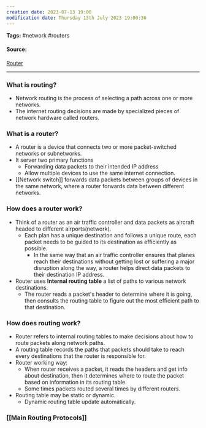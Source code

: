 ```yaml
---
creation date: 2023-07-13 19:00
modification date: Thursday 13th July 2023 19:00:36
---
```


**Tags:** #network #routers

#### Source:
[Router](https://www.cloudflare.com/learning/network-layer/what-is-routing/)

--------------------------------------

### What is routing?

* Network routing is the process of selecting a path across one or more networks.
* The internet routing decisions are made by specialized pieces of network hardware called routers.

### What is a router? [](https://www.cloudflare.com/learning/network-layer/what-is-a-router/)

* A router is a device that connects two or more packet-switched networks or subnetworks.
* It server two primary functions
	* Forwarding data packets to their intended IP address
	* Allow multiple devices to use the same internet connection.
* [[Network switch]] forwards data packets between groups of devices in the same network, where a router forwards data between different networks.

### How does a router work?

* Think of a router as an air traffic controller and data packets as aircraft headed to different airports(network).
	* Each plan has a unique destination and follows a unique route, each packet needs to be guided to its destination as efficiently as possible.
		* In the same way that an air traffic controller ensures that planes reach their destinations without getting lost or suffering a major disruption along the way, a router helps direct data packets to their destination IP address.
* Router uses **Internal routing table** a list of paths to various network destinations.
	* The router reads a packet's header to determine where it is going, then consults the routing table to figure out the most efficient path to that destination.

### How does routing work?

* Router refers to internal routing tables to make decisions about how to route packets along network paths.
* A routing table records the paths that packets should take to reach every destinations that the router is responsible for.
* Router working way:
	* When router receives a packet, it reads the headers and get info about destination, then it determines where to route the packet based on information in its routing table.
	* Some times packets routed several times by different routers.
* Routing table may be static or dynamic.
	* Dynamic routing table update automatically.

### [[Main Routing Protocols]]

